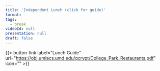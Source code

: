 ```yaml
---
title: 'Independent Lunch (click for guide)'
format: 
tags:
  - break
videoId: null
presentation: null
draft: false
---
```

{{< button-link label="Lunch Guide" url="https://obj.umiacs.umd.edu/qcrypt/College_Park_Restaurants.pdf" icon="" >}}